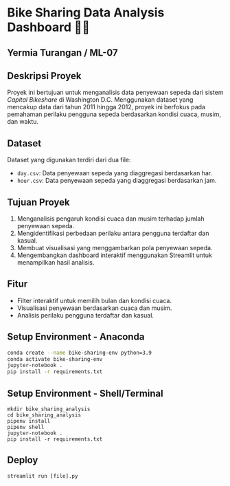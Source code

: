 # Bike Sharing Data Analysis Dashboard 🚴‍♂️
## Yermia Turangan / ML-07
## Deskripsi Proyek
Proyek ini bertujuan untuk menganalisis data penyewaan sepeda dari sistem *Capital Bikeshare* di Washington D.C. Menggunakan dataset yang mencakup data dari tahun 2011 hingga 2012, proyek ini berfokus pada pemahaman perilaku pengguna sepeda berdasarkan kondisi cuaca, musim, dan waktu.

## Dataset
Dataset yang digunakan terdiri dari dua file:
- `day.csv`: Data penyewaan sepeda yang diaggregasi berdasarkan har.
- `hour.csv`: Data penyewaan sepeda yang diaggregasi berdasarkan jam.

## Tujuan Proyek
1. Menganalisis pengaruh kondisi cuaca dan musim terhadap jumlah penyewaan sepeda.
2. Mengidentifikasi perbedaan perilaku antara pengguna terdaftar dan kasual.
3. Membuat visualisasi yang menggambarkan pola penyewaan sepeda.
4. Mengembangkan dashboard interaktif menggunakan Streamlit untuk menampilkan hasil analisis.

## Fitur
- Filter interaktif untuk memilih bulan dan kondisi cuaca.
- Visualisasi penyewaan berdasarkan cuaca dan musim.
- Analisis perilaku pengguna terdaftar dan kasual.

## Setup Environment - Anaconda
```bash
conda create --name bike-sharing-env python=3.9
conda activate bike-sharing-env
jupyter-notebook .
pip install -r requirements.txt
```
## Setup Environment - Shell/Terminal
```
mkdir bike_sharing_analysis
cd bike_sharing_analysis
pipenv install
pipenv shell
jupyter-notebook .
pip install -r requirements.txt
```

## Deploy
```
streamlit run [file].py
